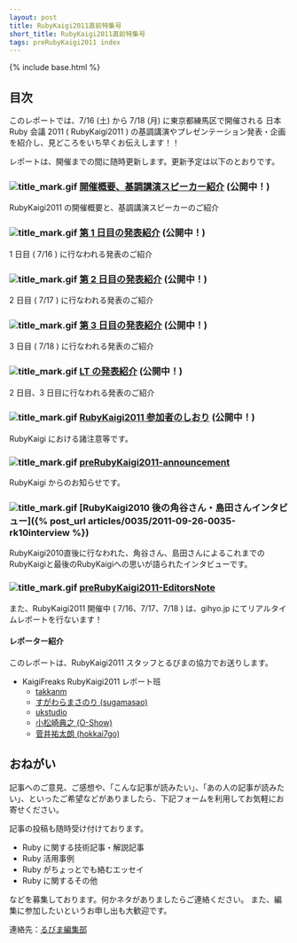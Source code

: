 ```yaml
---
layout: post
title: RubyKaigi2011直前特集号
short_title: RubyKaigi2011直前特集号
tags: preRubyKaigi2011 index
---
```

{% include base.html %}


## 目次

このレポートでは、7/16 (土) から 7/18 (月) に東京都練馬区で開催される 日本 Ruby 会議 2011 ( RubyKaigi2011 ) の基調講演やプレゼンテーション発表・企画を紹介し、見どころをいち早くお伝えします！！

レポートは、開催までの間に随時更新します。更新予定は以下のとおりです。

### ![title_mark.gif]({{site.baseurl}}/images/title_mark.gif) [開催概要、基調講演スピーカー紹介](preRubyKaigi2011-00) (公開中！)

RubyKaigi2011 の開催概要と、基調講演スピーカーのご紹介

### ![title_mark.gif]({{site.baseurl}}/images/title_mark.gif) [第 1 日目の発表紹介](preRubyKaigi2011-01) (公開中！)

1 日目 ( 7/16 ) に行なわれる発表のご紹介

### ![title_mark.gif]({{site.baseurl}}/images/title_mark.gif) [第 2 日目の発表紹介](preRubyKaigi2011-02) (公開中！)

2 日目 ( 7/17 ) に行なわれる発表のご紹介

### ![title_mark.gif]({{site.baseurl}}/images/title_mark.gif) [第 3 日目の発表紹介](preRubyKaigi2011-03) (公開中！)

3 日目 ( 7/18 ) に行なわれる発表のご紹介

### ![title_mark.gif]({{site.baseurl}}/images/title_mark.gif) [LT の発表紹介](preRubyKaigi2011-LT) (公開中！)

2 日目、3 日目に行なわれる発表のご紹介

### ![title_mark.gif]({{site.baseurl}}/images/title_mark.gif) [RubyKaigi2011 参加者のしおり](preRubyKaigi2011-04) (公開中！)

RubyKaigi における諸注意等です。

### ![title_mark.gif]({{site.baseurl}}/images/title_mark.gif) [preRubyKaigi2011-announcement](preRubyKaigi2011-announcement)

RubyKaigi からのお知らせです。

### ![title_mark.gif]({{site.baseurl}}/images/title_mark.gif) [RubyKaigi2010 後の角谷さん・島田さんインタビュー]({% post_url articles/0035/2011-09-26-0035-rk10interview %})

RubyKaigi2010直後に行なわれた、角谷さん、島田さんによるこれまでのRubyKaigiと最後のRubyKaigiへの思いが語られたインタビューです。

### ![title_mark.gif]({{site.baseurl}}/images/title_mark.gif) [preRubyKaigi2011-EditorsNote](preRubyKaigi2011-EditorsNote)

また、RubyKaigi2011 開催中 ( 7/16、7/17、7/18 ) は、gihyo.jp にてリアルタイムレポートを行ないます！

#### レポーター紹介

このレポートは、RubyKaigi2011 スタッフとるびまの協力でお送りします。

* KaigiFreaks RubyKaigi2011 レポート班
  * [takkanm](http://twitter.com/takkanm)
  * [すがわらまさのり (sugamasao)](http://twitter.com/sugamasao)
  * [ukstudio](http://twitter.com/ukstudio)
  * [小松崎典之 (O-Show)](http://twitter.com/oshow)
  * [菅井祐太朗 (hokkai7go)](http://twitter.com/hokkai7go)


## おねがい

記事へのご意見、ご感想や、「こんな記事が読みたい」、「あの人の記事が読みたい」、といったご希望などがありましたら、下記フォームを利用してお気軽にお寄せください。

記事の投稿も随時受け付けております。

* Ruby に関する技術記事・解説記事
* Ruby 活用事例
* Ruby がちょっとでも絡むエッセイ
* Ruby に関するその他


などを募集しております。何かネタがありましたらご連絡ください。
また、編集に参加したいというお申し出も大歓迎です。

連絡先：[るびま編集部](mailto:magazine@ruby-no-kai.org)


